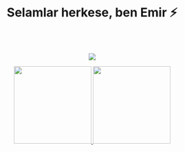 <h1 align="center">Selamlar herkese, ben Emir ⚡</h1>
  
  <br></br>
<p align="center">
<a href="https://github.com/febarut">
  <img src="https://lanyard.cnrad.dev/api/983416509000974376"/>
</a>
</p>

<p align="center">
<a href="https://github.com/febarut">
  <img height="180em" src="https://github-readme-stats-eight-theta.vercel.app/api?username=febarut&show_icons=true&theme=algolia&include_all_commits=true&count_private=true"/>
  <img height="180em" src="https://github-readme-stats-eight-theta.vercel.app/api/top-langs/?username=febarut&layout=compact&langs_count=8&theme=algolia&include_all_commits=true&count_private=true"/>
</a>
</p>

  
<!--
**febarut/febarut** is a ✨ _special_ ✨ repository because its `README.md` (this file) appears on your GitHub profile.

Here are some ideas to get you started:

- 🔭 I’m currently working on ...
- 🌱 I’m currently learning ...
- 👯 I’m looking to collaborate on ...
- 🤔 I’m looking for help with ...
- 💬 Ask me about ...
- 📫 How to reach me: ...
- 😄 Pronouns: ...
- ⚡ Fun fact: ...
-->
